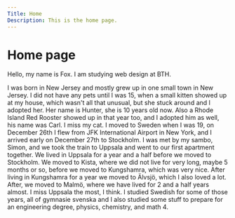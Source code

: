```yaml
---
Title: Home
Description: This is the home page.
---
```


Home page
==========================

Hello, my name is Fox. I am studying web design at BTH. 

I was born in New Jersey and mostly grew up in one small town in New Jersey. I did not have any pets until
I was 15, when a small kitten showed up at my house, which wasn't all that unusual, but she stuck around and I
adopted her. Her name is Hunter, she is 10 years old now. Also a Rhode Island Red Rooster showed up in that year too,
and I adopted him as well, his name was Carl. I miss my cat. 
I moved to Sweden when I was 19, on December 26th I flew from JFK International Airport in New York, and I arrived
early on December 27th to Stockholm. I was met by my sambo, Simon, and we took the train to Uppsala and went to our
first apartment together. We lived in Uppsala for a year and a half before we moved to Stockholm. We moved to Kista,
where we did not live for very long, maybe 5 months or so, before we moved to Kungshamra, which was very nice. After 
living in Kungshamra for a year we moved to Älvsjö, which I also loved a lot. After, we moved to Malmö, where we
have lived for 2 and a half years almost. I miss Uppsala the most, I think.
I studied Swedish for some of those years, all of gymnasie svenska and I also studied some stuff to prepare for an 
engineering degree, physics, chemistry, and math 4.
